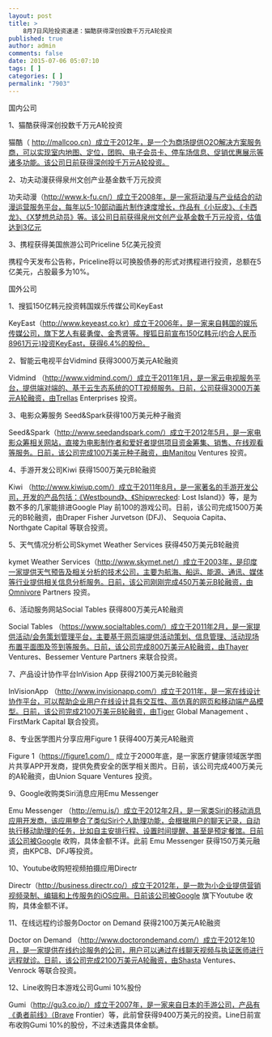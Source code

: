 ```yaml
---
layout: post
title: >
    8月7日风险投资速递：猫酷获得深创投数千万元A轮投资
published: true
author: admin
comments: false
date: 2015-07-06 05:07:10
tags: [ ]
categories: [ ]
permalink: "7903"
---
```



国内公司

1、猫酷获得深创投数千万元A轮投资

猫酷（ http://mallcoo.cn）成立于2012年，是一个为商场提供O2O解决方案服务商，可以实现室内地图、定位，团购、电子会员卡、停车场信息、促销优惠展示等诸多功能。该公司日前获得深创投千万元A轮投资。

2、功夫动漫获得泉州文创产业基金数千万元投资

功夫动漫（http://www.k-fu.cn/）成立于2008年，是一家将动漫与产业结合的动漫运营服务平台，每年以5-10部动画片制作速度增长，作品有《小玩皮》、《卡西龙》、《X梦想总动员》等。该公司日前获得泉州文创产业基金数千万元投资，估值达到3亿元

3、携程获得美国旅游公司Priceline 5亿美元投资

携程今天发布公告称，Priceline将以可换股债券的形式对携程进行投资，总额在5亿美元，占股最多为10%。

国外公司

1、搜狐150亿韩元投资韩国娱乐传媒公司KeyEast

KeyEast（http://www.keyeast.co.kr）成立于2006年，是一家来自韩国的娱乐传媒公司，旗下艺人有裴勇俊、金秀贤等。搜狐日前宣布150亿韩元(约合人民币8961万元)投资KeyEast，获得6.4%的股份。

2、智能云电视平台Vidmind 获得3000万美元A轮融资

Vidmind （http://www.vidmind.com/）成立于2011年1月，是一家云电视服务平台，提供端对端的、基于云生态系统的OTT视频服务。日前，公司获得3000万美元A轮融资，由Trellas Enterprises 投资。

3、电影众筹服务 Seed&Spark获得100万美元种子融资

Seed&Spark（http://www.seedandspark.com/）成立于2012年5月，是一家电影众筹相关网站，直接为电影制作者和爱好者提供项目资金筹集、销售、在线观看等服务。日前，该公司完成100万美元种子融资，由Manitou Ventures 投资。

4、手游开发公司Kiwi 获得1500万美元B轮融资

Kiwi （http://www.kiwiup.com/）成立于2011年8月，是一家著名的手游开发公司，开发的产品包括：《Westbound》、《Shipwrecked: Lost Island》》等，是为数不多的几家能排进Google Play 前100的游戏公司。日前，该公司完成1500万美元的B轮融资，由Draper Fisher Jurvetson (DFJ)、 Sequoia Capita、 Northgate Capital 等联合投资。

5、天气情况分析公司Skymet Weather Services 获得450万美元B轮融资

kymet Weather Services（http://www.skymet.net/）成立于2003年，是印度一家提供天气预告及相关分析的技术公司，主要为航海、船运、能源、通讯、媒体等行业提供相关信息分析服务。日前，该公司刚刚完成450万美元B轮融资，由Omnivore Partners 投资。

6、活动服务网站Social Tables 获得800万美元A轮融资

Social Tables （https://www.socialtables.com/）成立于2011年2月，是一家提供活动/会务策划管理平台，主要基于网页端提供活动策划、信息管理、活动现场布置平面图及签到等服务。日前，该公司完成800万美元A轮融资，由Thayer Ventures、Bessemer Venture Partners 来联合投资。

7、产品设计协作平台InVision App 获得2100万美元B轮融资

InVisionApp （http://www.invisionapp.com/）成立于2011年，是一家在线设计协作平台，可以帮助企业用户在线设计具有交互性、高仿真的网页和移动端产品模型。日前，该公司完成2100万美元B轮融资，由Tiger Global Management 、FirstMark Capital 联合投资。

8、专业医学图片分享应用Figure 1 获得400万美元A轮融资

Figure 1（https://figure1.com/） 成立于2000年底，是一家医疗健康领域医学图片共享APP开发商，提供免费安全的医学相关图片。日前，该公司完成400万美元的A轮融资，由Union Square Ventures 投资。

9、Google收购类Siri消息应用Emu Messenger

Emu Messenger （http://emu.is/）成立于2012年2月，是一家类Siri的移动消息应用开发商，该应用整合了类似Siri个人助理功能，会根据用户的聊天记录，自动执行移动助理的任务，比如自主安排行程、设置时间提醒、甚至是预定餐馆。日前该公司被Google 收购，具体金额不详。此前 Emu Messenger 获得150万美元融资，由KPCB、DFJ等投资。

10、Youtube收购短视频拍摄应用Directr

Directr（http://business.directr.co/）成立于2012年，是一款为小企业提供营销视频录制、编辑和上传服务的iOS应用。日前该公司被Google 旗下Youtube 收购，具体金额不详。

11、在线远程约诊服务Doctor on Demand 获得2100万美元A轮融资

Doctor on Demand （http://www.doctorondemand.com/）成立于2012年10月，是一家提供在线约诊服务的公司，用户可以通过在线聊天视频与执证医师进行远程就诊。日前，该公司完成2100万美元A轮融资，由Shasta Ventures、Venrock 等联合投资。

12、Line收购日本游戏公司Gumi 10%股份

Gumi（http://gu3.co.jp/）成立于2007年，是一家来自日本的手游公司，产品有《勇者前线》（Brave Frontier）等，此前曾获得9400万美元的投资。Line日前宣布收购Gumi 10%的股份，不过未透露具体金额。